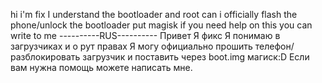 hi i'm fix
I understand the bootloader and root
can i officially flash the phone/unlock the bootloader
put magisk
if you need help on this you can write to me
----------RUS----------
Привет Я фикс
Я понимаю в загрузчиках и о рут правах
Я могу официально прошить телефон/разблокировать загрузчик
и поставить через boot.img магиск:D
Если вам нужна помощь можете написать мне.
